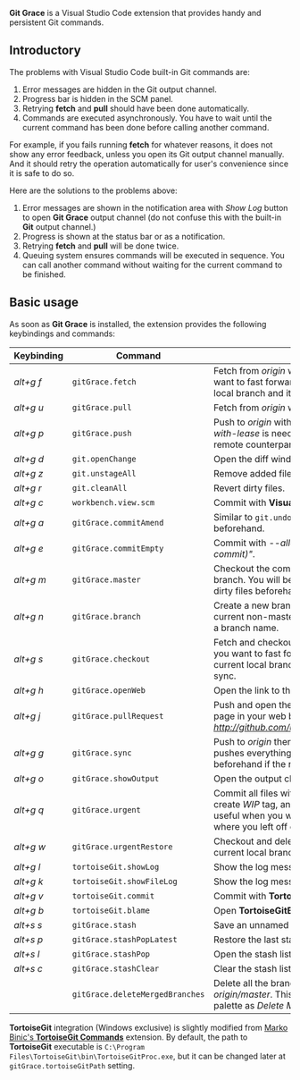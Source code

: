**Git Grace** is a Visual Studio Code extension that provides handy and persistent Git commands.

## Introductory

The problems with Visual Studio Code built-in Git commands are:
1. Error messages are hidden in the Git output channel.
2. Progress bar is hidden in the SCM panel.
3. Retrying **fetch** and **pull** should have been done automatically.
4. Commands are executed asynchronously. You have to wait until the current command has been done before calling another command.

For example, if you fails running **fetch** for whatever reasons, it does not show any error feedback, unless you open its Git output channel manually. And it should retry the operation automatically for user's convenience since it is safe to do so.

Here are the solutions to the problems above:
1. Error messages are shown in the notification area with _Show Log_ button to open **Git Grace** output channel (do not confuse this with the built-in **Git** output channel.)
2. Progress is shown at the status bar or as a notification.
3. Retrying **fetch** and **pull** will be done twice.
4. Queuing system ensures commands will be executed in sequence. You can call another command without waiting for the current command to be finished.

## Basic usage

As soon as **Git Grace** is installed, the extension provides the following keybindings and commands:

|Keybinding|Command|Description|
|---|---|---|
|_alt+g f_|`gitGrace.fetch`|Fetch from _origin_ with _--prune_. You will be asked if you want to fast forward/push/rebase/merge when the current local branch and its remote counterpart are not in sync.|
|_alt+g u_|`gitGrace.pull`|Fetch from _origin_ with _--prune_ then rebase normally.|
|_alt+g p_|`gitGrace.push`|Push to _origin_ with _--tags_. You will be asked if _--force-with-lease_ is needed when the current local branch and its remote counterpart are out of sync.|
|_alt+g d_|`git.openChange`|Open the diff window for the active file.|
|_alt+g z_|`git.unstageAll`|Remove added files from the stage.|
|_alt+g r_|`git.cleanAll`|Revert dirty files.|
|_alt+g c_|`workbench.view.scm`|Commit with **Visual Studio Code** built-in SCM panel.|
|_alt+g a_|`gitGrace.commitAmend`|Similar to `git.undoCommit` but prompt a confirmation dialog beforehand.|
|_alt+g e_|`gitGrace.commitEmpty`|Commit with _--allow-empty_ and the message of _"(empty commit)"_.|
|_alt+g m_|`gitGrace.master`|Checkout the commit at _origin/master_ without creating a branch. You will be asked if you want to stash or discard the dirty files beforehand.|
|_alt+g n_|`gitGrace.branch`|Create a new branch at the current commit, or rename the current non-master local branch. You will be asked to type a branch name.|
|_alt+g s_|`gitGrace.checkout`|Fetch and checkout an existing branch. You will be asked if you want to fast forward/push/rebase/merge when the current local branch and its remote counterpart are not in sync.|
|_alt+g h_|`gitGrace.openWeb`|Open the link to the active file in your web browser.|
|_alt+g j_|`gitGrace.pullRequest`|Push and open the link to GitHub pull-request creation page in your web browser, which is something like _http://github.com/user/repository/compare/master...branch_.|
|_alt+g g_|`gitGrace.sync`|Push to _origin_ then pull with _--all_, _--rebase_ and finally pushes everything to _origin_. You will be asked to commit beforehand if the repository is dirty.|
|_alt+g o_|`gitGrace.showOutput`|Open the output channel for **Git Grace** extension.|
|_alt+g q_|`gitGrace.urgent`|Commit all files with the message of _"(work-in-progress)"_, create _WIP_ tag, and push only the tag. This command is useful when you want to leave your computer and continue where you left off on another computer.|
|_alt+g w_|`gitGrace.urgentRestore`|Checkout and delete WIP tag that corresponding to the current local branch.|
|_alt+g l_|`tortoiseGit.showLog`|Show the log messages for the whole repository.|
|_alt+g k_|`tortoiseGit.showFileLog`|Show the log messages for the current active file.|
|_alt+g v_|`tortoiseGit.commit`|Commit with **TortoiseGit**.|
|_alt+g b_|`tortoiseGit.blame`|Open **TortoiseGitBlame** for the current active file.|
|_alt+s s_|`gitGrace.stash`|Save an unnamed stash with _--include-untracked_.|
|_alt+s p_|`gitGrace.stashPopLatest`|Restore the last stash without hassle.|
|_alt+s l_|`gitGrace.stashPop`|Open the stash list and restore the selected stash.|
|_alt+s c_|`gitGrace.stashClear`|Clear the stash list.|
||`gitGrace.deleteMergedBranches`|Delete all the branches that have been merged to _origin/master_. This command is available in the command palette as _Delete Merged Branches_.|

**TortoiseGit** integration (Windows exclusive) is slightly modified from [Marko Binic's **TortoiseGit Commands**](https://marketplace.visualstudio.com/items?itemName=mbinic.tgit-cmds) extension. By default, the path to **TortoiseGit** executable is `C:\Program Files\TortoiseGit\bin\TortoiseGitProc.exe`, but it can be changed later at `gitGrace.tortoiseGitPath` setting.
